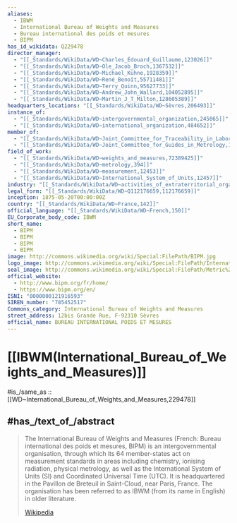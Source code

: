 ```yaml
---
aliases:
  - IBWM
  - International Bureau of Weights and Measures 
  - Bureau international des poids et mesures
  - BIPM
has_id_wikidata: Q229478
director_manager:
  - "[[_Standards/WikiData/WD~Charles_Édouard_Guillaume,123026]]"
  - "[[_Standards/WikiData/WD~Ole_Jacob_Broch,1367532]]"
  - "[[_Standards/WikiData/WD~Michael_Kühne,1928359]]"
  - "[[_Standards/WikiData/WD~René_Benoît,55711481]]"
  - "[[_Standards/WikiData/WD~Terry_Quinn,95627733]]"
  - "[[_Standards/WikiData/WD~Andrew_John_Wallard,104052895]]"
  - "[[_Standards/WikiData/WD~Martin_J_T_Milton,128605389]]"
headquarters_locations: "[[_Standards/WikiData/WD~Sèvres,206493]]"
instance_of:
  - "[[_Standards/WikiData/WD~intergovernmental_organization,245065]]"
  - "[[_Standards/WikiData/WD~international_organization,484652]]"
member_of:
  - "[[_Standards/WikiData/WD~Joint_Committee_for_Traceability_in_Laboratory_Medicine,6269138]]"
  - "[[_Standards/WikiData/WD~Joint_Committee_for_Guides_in_Metrology,18283219]]"
field_of_work:
  - "[[_Standards/WikiData/WD~weights_and_measures,72389425]]"
  - "[[_Standards/WikiData/WD~metrology,394]]"
  - "[[_Standards/WikiData/WD~measurement,12453]]"
  - "[[_Standards/WikiData/WD~International_System_of_Units,12457]]"
industry: "[[_Standards/WikiData/WD~activities_of_extraterritorial_organizations_and_bodies,112166212]]"
legal_form: "[[_Standards/WikiData/WD~Q112176659,112176659]]"
inception: 1875-05-20T00:00:00Z
country: "[[_Standards/WikiData/WD~France,142]]"
official_language: "[[_Standards/WikiData/WD~French,150]]"
EU_Corporate_body_code: IBWM
short_name:
  - BIPM
  - BIPM
  - BIPM
  - BIPM
image: http://commons.wikimedia.org/wiki/Special:FilePath/BIPM.jpg
logo_image: http://commons.wikimedia.org/wiki/Special:FilePath/International%20Bureau%20of%20Weights%20and%20Measures%20%28BPIM%29%20Logo.svg
seal_image: http://commons.wikimedia.org/wiki/Special:FilePath/Metric%20seal.svg
official_website:
  - http://www.bipm.org/fr/home/
  - https://www.bipm.org/en/
ISNI: "0000000121916593"
SIREN_number: "785452517"
Commons_category: International Bureau of Weights and Measures
street_address: 12bis Grande Rue, F-92310 Sèvres
official_name: BUREAU INTERNATIONAL POIDS ET MESURES
---
```


# [[IBWM(International_Bureau_of_Weights_and_Measures)]] 

#is_/same_as :: [[WD~International_Bureau_of_Weights_and_Measures,229478]] 

## #has_/text_of_/abstract 

> The International Bureau of Weights and Measures 
> (French: Bureau international des poids et mesures, BIPM) 
> is an intergovernmental organisation, 
> through which its 64 member-states act on measurement standards 
> in areas including chemistry, ionising radiation, physical metrology, 
> as well as the International System of Units (SI) and Coordinated Universal Time (UTC). 
> It is headquartered in the Pavillon de Breteuil in Saint-Cloud, near Paris, France. 
> The organisation has been referred to as IBWM (from its name in English) in older literature.
>
> [Wikipedia](https://en.wikipedia.org/wiki/International%20Bureau%20of%20Weights%20and%20Measures) 

